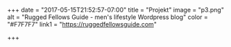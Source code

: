 +++
date = "2017-05-15T21:52:57-07:00"
title = "Projekt"
image = "p3.png"
alt = "Rugged Fellows Guide - men's lifestyle Wordpress blog"
color = "#F7F7F7"
link1 = "https://ruggedfellowsguide.com"


+++
